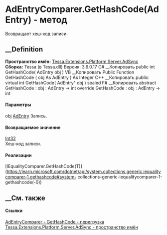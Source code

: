 # AdEntryComparer.GetHashCode(AdEntry) - метод
Возвращает хеш-код записи.
## __Definition
 **Пространство имён:**
[Tessa.Extensions.Platform.Server.AdSync](N_Tessa_Extensions_Platform_Server_AdSync.htm)  
 **Сборка:** Tessa (в Tessa.dll) Версия: 3.6.0.17
C# __Копировать
     public int GetHashCode(
    	AdEntry obj
    )
VB __Копировать
     Public Function GetHashCode ( 
    	obj As AdEntry
    ) As Integer
C++ __Копировать
     public:
    virtual int GetHashCode(
    	AdEntry^ obj
    ) sealed
F# __Копировать
     abstract GetHashCode : 
            obj : AdEntry -> int 
    override GetHashCode : 
            obj : AdEntry -> int 
#### Параметры
obj [AdEntry](T_Tessa_Extensions_Platform_Server_AdSync_AdEntry.htm)
    Запись.
#### Возвращаемое значение
[Int32](https://learn.microsoft.com/dotnet/api/system.int32)  
Хеш-код записи.
#### Реализации
[IEqualityComparer<T>.GetHashCode(T)](https://learn.microsoft.com/dotnet/api/system.collections.generic.iequalitycomparer-1.gethashcode#system-
collections-generic-iequalitycomparer-1-gethashcode\(-0\))  
##  __См. также
#### Ссылки
[AdEntryComparer -
](T_Tessa_Extensions_Platform_Server_AdSync_AdEntryComparer.htm)
[GetHashCode -
перегрузка](Overload_Tessa_Extensions_Platform_Server_AdSync_AdEntryComparer_GetHashCode.htm)
[Tessa.Extensions.Platform.Server.AdSync - пространство
имён](N_Tessa_Extensions_Platform_Server_AdSync.htm)
